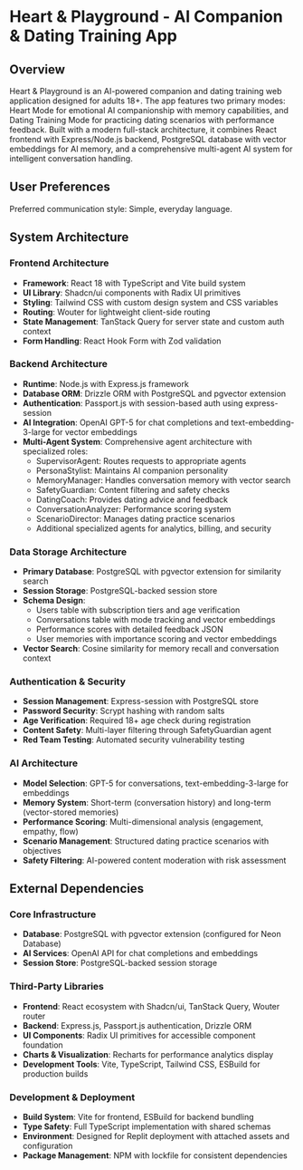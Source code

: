 # Heart & Playground - AI Companion & Dating Training App

## Overview

Heart & Playground is an AI-powered companion and dating training web application designed for adults 18+. The app features two primary modes: Heart Mode for emotional AI companionship with memory capabilities, and Dating Training Mode for practicing dating scenarios with performance feedback. Built with a modern full-stack architecture, it combines React frontend with Express/Node.js backend, PostgreSQL database with vector embeddings for AI memory, and a comprehensive multi-agent AI system for intelligent conversation handling.

## User Preferences

Preferred communication style: Simple, everyday language.

## System Architecture

### Frontend Architecture
- **Framework**: React 18 with TypeScript and Vite build system
- **UI Library**: Shadcn/ui components with Radix UI primitives
- **Styling**: Tailwind CSS with custom design system and CSS variables
- **Routing**: Wouter for lightweight client-side routing
- **State Management**: TanStack Query for server state and custom auth context
- **Form Handling**: React Hook Form with Zod validation

### Backend Architecture
- **Runtime**: Node.js with Express.js framework
- **Database ORM**: Drizzle ORM with PostgreSQL and pgvector extension
- **Authentication**: Passport.js with session-based auth using express-session
- **AI Integration**: OpenAI GPT-5 for chat completions and text-embedding-3-large for vector embeddings
- **Multi-Agent System**: Comprehensive agent architecture with specialized roles:
  - SupervisorAgent: Routes requests to appropriate agents
  - PersonaStylist: Maintains AI companion personality
  - MemoryManager: Handles conversation memory with vector search
  - SafetyGuardian: Content filtering and safety checks
  - DatingCoach: Provides dating advice and feedback
  - ConversationAnalyzer: Performance scoring system
  - ScenarioDirector: Manages dating practice scenarios
  - Additional specialized agents for analytics, billing, and security

### Data Storage Architecture
- **Primary Database**: PostgreSQL with pgvector extension for similarity search
- **Session Storage**: PostgreSQL-backed session store
- **Schema Design**:
  - Users table with subscription tiers and age verification
  - Conversations table with mode tracking and vector embeddings
  - Performance scores with detailed feedback JSON
  - User memories with importance scoring and vector embeddings
- **Vector Search**: Cosine similarity for memory recall and conversation context

### Authentication & Security
- **Session Management**: Express-session with PostgreSQL store
- **Password Security**: Scrypt hashing with random salts
- **Age Verification**: Required 18+ age check during registration
- **Content Safety**: Multi-layer filtering through SafetyGuardian agent
- **Red Team Testing**: Automated security vulnerability testing

### AI Architecture
- **Model Selection**: GPT-5 for conversations, text-embedding-3-large for embeddings
- **Memory System**: Short-term (conversation history) and long-term (vector-stored memories)
- **Performance Scoring**: Multi-dimensional analysis (engagement, empathy, flow)
- **Scenario Management**: Structured dating practice scenarios with objectives
- **Safety Filtering**: AI-powered content moderation with risk assessment

## External Dependencies

### Core Infrastructure
- **Database**: PostgreSQL with pgvector extension (configured for Neon Database)
- **AI Services**: OpenAI API for chat completions and embeddings
- **Session Store**: PostgreSQL-backed session storage

### Third-Party Libraries
- **Frontend**: React ecosystem with Shadcn/ui, TanStack Query, Wouter router
- **Backend**: Express.js, Passport.js authentication, Drizzle ORM
- **UI Components**: Radix UI primitives for accessible component foundation
- **Charts & Visualization**: Recharts for performance analytics display
- **Development Tools**: Vite, TypeScript, Tailwind CSS, ESBuild for production builds

### Development & Deployment
- **Build System**: Vite for frontend, ESBuild for backend bundling
- **Type Safety**: Full TypeScript implementation with shared schemas
- **Environment**: Designed for Replit deployment with attached assets and configuration
- **Package Management**: NPM with lockfile for consistent dependencies
